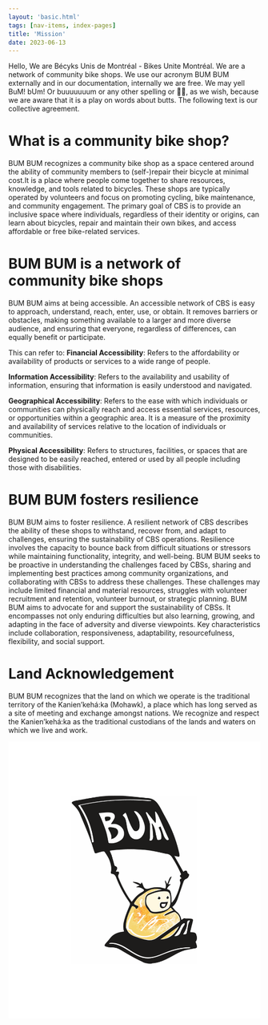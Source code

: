 ```yaml
---
layout: 'basic.html'
tags: [nav-items, index-pages]
title: 'Mission'
date: 2023-06-13
---
```


Hello,
We are Bécyks Unis de Montréal - Bikes Unite Montréal. We are a network of community bike shops. We use our acronym BUM BUM externally and in our documentation, internally we are free. We may yell BuM! bUm! Or buuuuuuum or any other spelling or 🍑🍑, as we wish, because we are aware that it is a play on words about butts. The following text is our collective agreement.

# What is a community bike shop?

BUM BUM recognizes a community bike shop as a space centered around the ability of community members to (self-)repair their bicycle at minimal cost.It is a place where people come together to share resources, knowledge, and tools related to bicycles. These shops are typically operated by volunteers and focus on promoting cycling, bike maintenance, and community engagement. The primary goal of CBS is to provide an inclusive space where individuals, regardless of their identity or origins, can learn about bicycles, repair and maintain their own bikes, and access affordable or free bike-related services.

# BUM BUM is a network of community bike shops

BUM BUM aims at being accessible. An accessible network of CBS is easy to approach, understand, reach, enter, use, or obtain. It removes barriers or obstacles, making something available to a larger and more diverse audience, and ensuring that everyone, regardless of differences, can equally benefit or participate. 

This can refer to:
**Financial Accessibility**: Refers to the affordability or availability of products or services to a wide range of people. 

**Information Accessibility**: Refers to the availability and usability of information, ensuring that information is easily understood and navigated.

**Geographical Accessibility**: Refers to the ease with which individuals or communities can physically reach and access essential services, resources, or opportunities within a geographic area. It is a measure of the proximity and availability of services relative to the location of individuals or communities.

**Physical Accessibility**: Refers to structures, facilities, or spaces that are designed to be easily reached, entered or used by all people including those with disabilities.

# BUM BUM fosters resilience

BUM BUM aims to foster resilience. A resilient network of CBS describes the ability of these shops to withstand, recover from, and adapt to challenges, ensuring the sustainability of CBS operations. Resilience involves the capacity to bounce back from difficult situations or stressors while maintaining functionality, integrity, and well-being. BUM BUM seeks to be proactive in understanding the challenges faced by CBSs, sharing and implementing best practices among community organizations, and collaborating with CBSs to address these challenges. These challenges may include limited financial and material resources, struggles with volunteer recruitment and retention, volunteer burnout, or strategic planning. BUM BUM aims to advocate for and support the sustainability of CBSs. It encompasses not only enduring difficulties but also learning, growing, and adapting in the face of adversity and diverse viewpoints. Key characteristics include collaboration, responsiveness, adaptability, resourcefulness, flexibility, and social support.

# Land Acknowledgement

BUM BUM recognizes that the land on which we operate is the traditional territory of the Kanien’kehá:ka (Mohawk), a place which has long served as a site of meeting and exchange amongst nations. We recognize and respect the Kanien’kehá:ka as the traditional custodians of the lands and waters on which we live and work.

<img src="/imgs/LogoBum4.png" alt="logo"></img>
